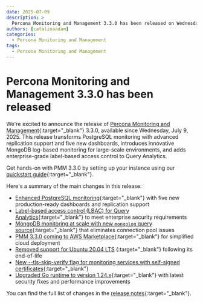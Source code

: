 ```yaml
---
date: 2025-07-09
description: >
  Percona Monitoring and Management 3.3.0 has been released on Wednesday, July 9, 2025.
authors: [catalinaadam]
categories:
  - Percona Monitoring and Management
tags:
  - Percona Monitoring and Management
---
```


# Percona Monitoring and Management 3.3.0 has been released

<!-- more -->

We're excited to announce the release of [Percona Monitoring and Management](https://docs.percona.com/percona-monitoring-and-management/3/index.html){:target="_blank"} 3.3.0, available since Wednesday, July 9, 2025. This release transforms PostgreSQL monitoring with advanced replication support and five new dashboards, introduces innovative MongoDB log-based monitoring for large-scale environments, and adds enterprise-grade label-based access control to Query Analytics.

Get hands-on with PMM 3.3.0 by setting up your instance using our [quickstart guide](https://docs.percona.com/percona-monitoring-and-management/3/quickstart/quickstart.html){:target="_blank"}.

Here's a summary of the main changes in this release:

- [Enhanced PostgreSQL monitoring](https://docs.percona.com/percona-monitoring-and-management/3/release-notes/3.3.0.html#enhanced-postgresql-monitoring-with-replication-support){:target="_blank"} with five new production-ready dashboards and replication support 
- [Label-based access control (LBAC) for Query Analytics](https://docs.percona.com/percona-monitoring-and-management/3/admin/roles/access-control/intro.html){:target="_blank"} to meet enterprise security requirements
- [MongoDB monitoring at scale with new `mongolog` query source](https://docs.percona.com/percona-monitoring-and-management/3/install-pmm/install-pmm-client/connect-database/mongodb.html?h=mongolo#set-up-mongolog-for-mongodb){:target="_blank"} that eliminates connection pool issues
- [PMM 3.3.0 coming to AWS Marketplace](https://aws.amazon.com/marketplace/pp/prodview-uww55ejutsnom?sr=0-1&ref_=beagle&applicationId=AWSMPContessa){:target="_blank"} for simplified cloud deployment
- [Removed support for Ubuntu 20.04 LTS](https://percona.com/services/policies/percona-software-support-lifecycle) {:target="_blank"} following its end-of-life 
- [New --tls-skip-verify flag for monitoring services with self-signed certificates](https://docs.percona.com/percona-monitoring-and-management/3/release-notes/3.3.0.html#improvements){:target="_blank"}
- [Upgraded Go runtime to version 1.24.x](https://docs.percona.com/percona-monitoring-and-management/3/release-notes/3.3.0.html#improvements){:target="_blank"} with latest security fixes and performance improvements

You can find the full list of changes in the [release notes](https://docs.percona.com/percona-monitoring-and-management/3/release-notes/3.3.0.html){:target="_blank"}.